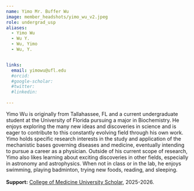 ```yaml
---
name: Yimo Mr. Buffer Wu
image: member_headshots/yimo_wu_v2.jpeg
role: undergrad_usp
aliases:
  - Yimo Wu
  - Wu Y.
  - Wu, Yimo
  - Wu, Y.


links:
  email: yimowu@ufl.edu
  #orcid: 
  #google-scholar:
  #twitter: 
  #linkedin: 
  
---
```

Yimo Wu is originally from Tallahassee, FL and a current undergraduate student at the University of Florida pursuing a major in Biochemistry. He enjoys exploring the many new ideas and discoveries in science and is eager to contribute to this constantly evolving field through his own work. Yimo holds specific research interests in the study and application of the mechanistic bases governing diseases and medicine, eventually intending to pursue a career as a physician. Outside of his current scope of research, Yimo also likes learning about exciting discoveries in other fields, especially in astronomy and astrophysics. When not in class or in the lab, he enjoys swimming, playing badminton, trying new foods, reading, and sleeping.<br>
<br>
**Support:** [College of Medicine University Scholar](https://universityscholars.med.ufl.edu/), 2025-2026.



